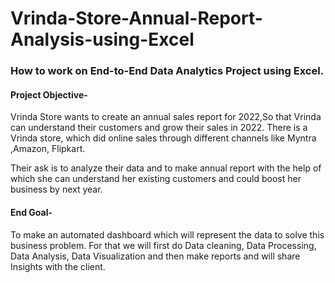 # Vrinda-Store-Annual-Report-Analysis-using-Excel
### How to work on End-to-End Data Analytics Project using Excel.

#### Project Objective-  
Vrinda Store wants to create an annual sales report for 2022,So that Vrinda can understand their customers and grow their sales in 2022. 
There is a Vrinda store, which did online sales through different channels like Myntra ,Amazon, Flipkart.

Their ask is to analyze their data and to make annual report with the help of which she can understand her existing customers and could boost her business by next year. 

 
#### End Goal-
To  make an automated dashboard which will represent the data to solve this business problem.
For that we will first do Data cleaning, Data Processing, Data Analysis, Data Visualization and then make reports and will share Insights with the client. 




 

 

 
